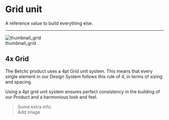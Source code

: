
# Grid unit

A reference value to build everything else. 

---

  
![thumbnail_grid](https://studio-assets.supernova.io/design-systems/27883/9fbbc8b2-2ebd-4cb9-93d5-8ef14ade1593.png)  
thumbnail_grid  


## 4x Grid

The Betclic product uses a 4pt Grid unit system. This means that every single element in our Design System follows this rule of 4, in terms of sizing and spacing. 

Using a 4pt grid unit system ensures perfect consistency in the building of our Product and a harmonious look and feel. 

> Some extra info:  
> Add image
